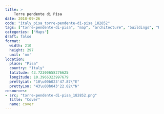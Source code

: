 ```yaml
---
title: > 
    Torre pendente di Pisa
date: 2018-09-26
code: "italy_pisa_torre-pendente-di-pisa_182852"
tags: ["torre-pendente-di-pisa", "map", "architecture", "buildings", "Pisa", "Italy"]
categories: ["Maps"]
draft: false
format:
  width: 210
  height: 297
  unit: 'mm'
location:
  place: "Pisa"
  country: "Italy"
  latitude: 43.72300658276625
  longitude: 10.3966323997679
  prettyLat: "10\u00b023'47.87\"E"
  prettyLon: "43\u00b043'22.82\"N"
resources:
- src: "torre-pendente-di-pisa_182852.png"
  title: "Cover"
  name: cover
---
```

